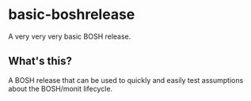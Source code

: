# basic-boshrelease

A very very very basic BOSH release.

## What's this?

A BOSH release that can be used to quickly and easily test assumptions about the BOSH/monit lifecycle.
